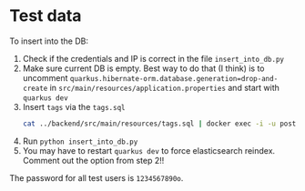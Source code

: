 # Test data

To insert into the DB:
1. Check if the credentials and IP is correct in the file `insert_into_db.py`
2. Make sure current DB is empty. Best way to do that (I think) is to uncomment
   `quarkus.hibernate-orm.database.generation=drop-and-create` in
   `src/main/resources/application.properties` and start with `quarkus dev`
3. Insert `tags` via the `tags.sql`
   ```sh
   cat ../backend/src/main/resources/tags.sql | docker exec -i -u postgres ase psql -d ase_db
   ```
4. Run `python insert_into_db.py`
5. You may have to restart `quarkus dev` to force elasticsearch reindex. 
   Comment out the option from step 2!!

The password for all test users is `1234567890o`.
